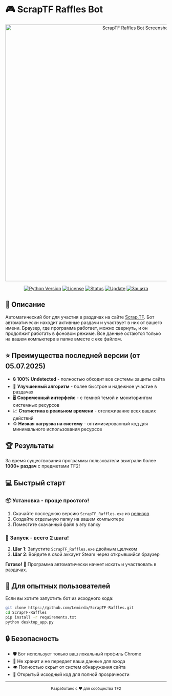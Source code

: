 # 🎮 ScrapTF Raffles Bot

<div align="center">

<img src="https://github.com/user-attachments/assets/123c43c5-0707-4972-bd6a-48d01c103eb1" alt="ScrapTF Raffles Bot Screenshot" width="800"/>

[![Python Version](https://img.shields.io/badge/Python-3.6%2B-blue)](https://www.python.org/)
[![License](https://img.shields.io/badge/license-MIT-green)](LICENSE)
[![Status](https://img.shields.io/badge/status-active-success)](https://github.com/Lemirda/ScrapTF-Raffles/releases)
[![Update](https://img.shields.io/badge/Последнее_Обновление-5_Июля_2025-purple)](https://github.com/Lemirda/ScrapTF-Raffles/releases)
[![Защита](https://img.shields.io/badge/Статус-Undetected-brightgreen)](https://github.com/Lemirda/ScrapTF-Raffles/releases)

</div>

## 📝 Описание

Автоматический бот для участия в раздачах на сайте [Scrap.TF](https://scrap.tf). Бот автоматически находит активные раздачи и участвует в них от вашего имени. Браузер, где программа работает, можно свернуть, и он продолжит работать в фоновом режиме. Все данные остаются только на вашем компьютере в папке вместе с exe файлом.

## ⭐️ Преимущества последней версии (от 05.07.2025)

- 🔒 **100% Undetected** - полностью обходит все системы защиты сайта
- 🚀 **Улучшенный алгоритм** - более быстрое и надежное участие в раздачах
- 🖥 **Современный интерфейс** - с темной темой и мониторингом системных ресурсов
- 📈 **Статистика в реальном времени** - отслеживание всех ваших действий
- ⚙️ **Низкая нагрузка на систему** - оптимизированный код для минимального использования ресурсов

## 🏆 Результаты

За время существования программы пользователи выиграли более **1000+ раздач** с предметами TF2!

## 💻 Быстрый старт

### 📦 Установка - проще простого!

1. Скачайте последнюю версию `ScrapTF_Raffles.exe` из [релизов](https://github.com/Lemirda/ScrapTF-Raffles/releases)
2. Создайте отдельную папку на вашем компьютере
3. Поместите скачанный файл в эту папку

### 🚀 Запуск - всего 2 шага!

2. **Шаг 1**: Запустите `ScrapTF_Raffles.exe` двойным щелчком
3. **Шаг 2**: Войдите в свой аккаунт Steam через открывшийся браузер

**Готово!** 🎉 Программа автоматически начнет искать и участвовать в раздачах.

## 🔧 Для опытных пользователей

Если вы хотите запустить бот из исходного кода:

```bash
git clone https://github.com/Lemirda/ScrapTF-Raffles.git
cd ScrapTF-Raffles
pip install -r requirements.txt
python desktop_app.py
```

## 🔒 Безопасность

- 🛡️ Бот использует только ваш локальный профиль Chrome
- 🔐 Не хранит и не передает ваши данные для входа
- 👁️ Полностью скрыт от систем обнаружения сайта
- 📜 Открытый исходный код для полной прозрачности

---

<div align="center">
  <sub>Разработано с ❤️ для сообщества TF2</sub>
</div>